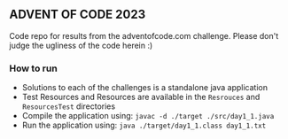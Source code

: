 ## ADVENT OF CODE 2023

Code repo for results from the adventofcode.com challenge.  Please don't judge the ugliness of the code herein :)

### How to run
* Solutions to each of the challenges is a standalone java application
* Test Resources and Resources are available in the `Resrouces` and `ResourcesTest` directories
* Compile the application using:
```javac -d ./target ./src/day1_1.java```
* Run the application using:
```java ./target/day1_1.class day1_1.txt```


